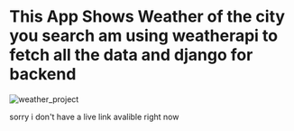# This App Shows Weather of the city you search am using weatherapi to fetch all the data and django for backend

![weather_project](https://user-images.githubusercontent.com/82701298/189333697-98524638-7fee-449c-8f79-82fba2051056.png)

sorry i don't have a live link avalible right now
